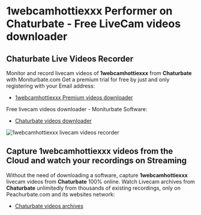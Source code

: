# 1webcamhottiexxx Performer on Chaturbate - Free LiveCam videos downloader

## Chaturbate Live Videos Recorder

Monitor and record livecam videos of **1webcamhottiexxx** from **Chaturbate** with Moniturbate.com
Get a premium trial for free by just and only registering with your Email address:
* [1webcamhottiexxx Premium videos downloader](https://moniturbate.com/request-demo-licence-key.html)

Free livecam videos downloader - Moniturbate Software:
* [Chaturbate videos downloader](https://moniturbate.com/moniturbate-download-software.html)

![1webcamhottiexxx livecam videos recorder](https://peachurnet.com/templates/moniturbate-software.png)


## Capture 1webcamhottiexxx videos from the Cloud and watch your recordings on Streaming

Without the need of downloading a software, capture **1webcamhottiexxx** livecam videos from **Chaturbate** 100% online.
Watch Livecam archives from **Chaturbate** unlimitedly from thousands of existing recordings, only on Peachurbate.com and its websites network:
* [Chaturbate videos archives](https://peachurnet.com/)